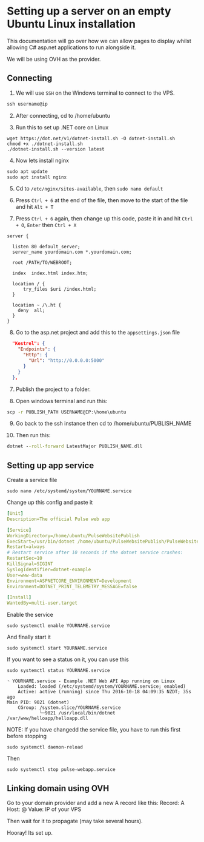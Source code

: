 # Setting up a server on an empty Ubuntu Linux installation
This documentation will go over how we can allow pages to display whilst allowing C# asp.net applications to run alongside it.

We will be using OVH as the provider.

## Connecting
1. We will use ``SSH`` on the Windows terminal to connect to the VPS.

```cmd
ssh username@ip
```

2. After connecting, cd to /home/ubuntu

3. Run this to set up .NET core on Linux
```shell
wget https://dot.net/v1/dotnet-install.sh -O dotnet-install.sh
chmod +x ./dotnet-install.sh
./dotnet-install.sh --version latest
```

4. Now lets install nginx
```cmd
sudo apt update
sudo apt install nginx
```

5. Cd to ``/etc/nginx/sites-available``, then ``sudo nano default``

6. Press ``Ctrl + 6`` at the end of the file, then move to the start of the file and hit ``Alt + T``

7. Press ``Ctrl + 6`` again, then change up this code, paste it in and hit ``Ctrl + O``, ``Enter`` then ``Ctrl + X``
```nginx
server {
 
  listen 80 default_server; 
  server_name yourdomain.com *.yourdomain.com; 

  root /PATH/TO/WEBROOT;

  index  index.html index.htm;

  location / {
      try_files $uri /index.html;
  }

  location ~ /\.ht {
    deny  all;
  }
}
```

8. Go to the asp.net project and add this to the ``appsettings.json`` file
```json
  "Kestrel": {
    "Endpoints": {
      "Http": {
        "Url": "http://0.0.0.0:5000"
      }
    }
  },
```

7. Publish the project to a folder.

8. Open windows terminal and run this:
```cmd
scp -r PUBLISH_PATH USERNAME@IP:\home\ubuntu
```

9. Go back to the ssh instance then cd to /home/ubuntu/PUBLISH_NAME

10. Then run this:
```cmd
dotnet --roll-forward LatestMajor PUBLISH_NAME.dll
```

## Setting up app service
Create a service file
```
sudo nano /etc/systemd/system/YOURNAME.service
```

Change up this config and paste it
```yaml
[Unit]
Description=The official Pulse web app

[Service]
WorkingDirectory=/home/ubuntu/PulseWebsitePublish
ExecStart=/usr/bin/dotnet /home/ubuntu/PulseWebsitePublish/PulseWebsite.dll
Restart=always
# Restart service after 10 seconds if the dotnet service crashes:
RestartSec=10
KillSignal=SIGINT
SyslogIdentifier=dotnet-example
User=www-data
Environment=ASPNETCORE_ENVIRONMENT=Development
Environment=DOTNET_PRINT_TELEMETRY_MESSAGE=false

[Install]
WantedBy=multi-user.target
```

Enable the service
```
sudo systemctl enable YOURNAME.service
```

And finally start it
```
sudo systemctl start YOURNAME.service
```

If you want to see a status on it, you can use this
```
sudo systemctl status YOURNAME.service

◝ YOURNAME.service - Example .NET Web API App running on Linux
    Loaded: loaded (/etc/systemd/system/YOURNAME.service; enabled)
    Active: active (running) since Thu 2016-10-18 04:09:35 NZDT; 35s ago
Main PID: 9021 (dotnet)
    CGroup: /system.slice/YOURNAME.service
            └─9021 /usr/local/bin/dotnet /var/www/helloapp/helloapp.dll
```

NOTE: If you have changedd the service file, you have to run this first before stopping
```
sudo systemctl daemon-reload
```
Then
```
sudo systemctl stop pulse-webapp.service
```

## Linking domain using OVH
Go to your domain provider and add a new A record like this:
Record: A
Host: @
Value: IP of your VPS

Then wait for it to propagate (may take several hours).

Hooray! Its set up.
